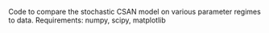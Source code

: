 Code to compare the stochastic CSAN model on various parameter regimes to data.
Requirements: numpy, scipy, matplotlib
